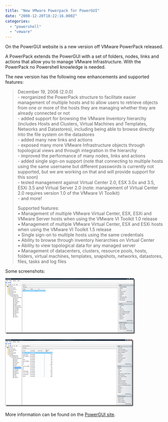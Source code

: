 ```yaml
---
title: "New VMware Powerpack for PowerGUI"
date: "2008-12-20T18:22:16.000Z"
categories: 
  - "powershell"
  - "vmware"
---
```


On the PowerGUI website is a new version off VMware PowerPack released.

A PowerPack extends the PowerGUI with a set of folders, nodes, links and actions that allow you to manage VMware Infrastructure. With the PowerPack no Powershell knowledge is needed.

The new version has the following new enhancements and supported features:

> December 19, 2008 (2.0.0)  
> \- reorganized the PowerPack structure to facilitate easier management of multiple hosts and to allow users to retrieve objects from one or more of the hosts they are managing whether they are already connected or not  
> \- added support for browsing the VMware Inventory hierarchy (includes Hosts and Clusters, Virtual Machines and Templates, Networks and Datastores), including being able to browse directly into the file system on the datastores  
> \- added many new links and actions  
> \- exposed many more VMware Infrastructure objects through topological views and through integration in the hierarchy  
> \- improved the performance of many nodes, links and actions  
> \- added single sign-on support (note that connecting to multiple hosts using the same username but different passwords is currently not supported, but we are working on that and will provide support for this soon)  
> \- tested management against Virtual Center 2.0, ESX 3.0x and 3.5, ESXi 3.5 and Virtual Server 2.0 (note: management of Virtual Center 2.0 requires version 1.0 of the VMware VI Toolkit)  
> \- and more!
> 
> Supported features:  
> • Management of multiple VMware Virtual Center, ESX, ESXi and VMware Server hosts when using the VMware VI Toolkit 1.0 release  
> • Management of multiple VMware Virtual Center, ESX and ESXi hosts when using the VMware VI Toolkit 1.5 release  
> • Single sign-on to multiple hosts using the same credentials  
> • Ability to browse through inventory hierarchies on Virtual Center  
> • Ability to view topological data for any managed server  
> • Management of datacenters, clusters, resource pools, hosts, folders, virtual machines, templates, snapshots, networks, datastores, files, tasks and log files

Some screenshots:

[![image](images/image-thumb.png "image")](https://www.ivobeerens.nl/wp-content/uploads/2008/12/image.png)

[![image](images/image-thumb1.png "image")](https://www.ivobeerens.nl/wp-content/uploads/2008/12/image1.png)

More information can be found on the [PowerGUI site](http://www.powergui.org/entry.jspa?externalID=1802&categoryID=290).
